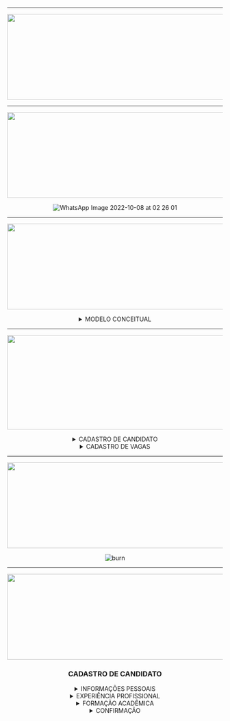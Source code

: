 <hr>

<div align="center">

<img src = "https://user-images.githubusercontent.com/101594950/190467779-d0889789-b2b4-4022-8af2-f7a0af7a3966.png" width="800" height="200" /> <br>
  
<hr>

<img src = "https://user-images.githubusercontent.com/101594950/190470772-8df0141f-2bc7-4aa0-a361-7d501a8c4cb9.png" width="800" height="200" /> <br>

![WhatsApp Image 2022-10-08 at 02 26 01](https://user-images.githubusercontent.com/101594950/194720875-dc25300d-995a-43cc-9aff-c7017dc49dec.jpeg)

<hr>
 
<img src = "https://user-images.githubusercontent.com/101594950/190927311-c45a9a2e-f842-4808-bd11-3aae2a7377c9.png" width="900" height="200" /> <br>
  
<details>
  
<summary> MODELO CONCEITUAL </summary>
  
<br>
  
 ![Sem título](https://user-images.githubusercontent.com/101594950/190927874-e2b1aed3-d8db-412b-a7af-1e45bed0fe49.png)
  
</summary>
  
</details>
  
<hr>

<img src = "https://user-images.githubusercontent.com/101594950/190471142-ead516a1-da58-4a01-879a-eb710026ce4f.png" width="800" height="220" /> <br>
  
</div>

<div align = "center">

<details>
  
 <summary> CADASTRO DE CANDIDATO </summary><br>
  
 ## Informações Pessoais  <br> 
  
 <div align="center">
  
 <img src="https://user-images.githubusercontent.com/101594950/190285159-5f8db807-90a5-4562-b870-4ee770f3ec96.png"> <br>
  
 </div>
  
  ## Experiência Profissional  <br>
  
  <div align="center">
  
  <img src="https://user-images.githubusercontent.com/101594950/190285169-ba31c8a4-918a-4b5a-a46d-4080ab6a47f4.png">
  
  </div>
  
  ## Formação Acadêmica  <br>
  
 <div align="center">
  
 <img src="https://user-images.githubusercontent.com/101594950/190285171-9a263be0-a6ec-4add-b8e2-e69d3cd2abfa.png">
   
 </div>
  
  ## Confirmação  <br>
  
 <div align = "center">
  
 <img src="https://user-images.githubusercontent.com/101594950/190285186-4847bb72-474d-407d-816f-15d223a6a788.png">
   
 </div>
 
 </summary>
 </details>
 
 <details>

 <summary> CADASTRO DE VAGAS </summary><br>
  
 ## Preenchimento de Informações <br> 
  
 <div align="center">
  
 <img src="https://user-images.githubusercontent.com/101594950/190403096-df91d8b7-110a-46b8-800f-7f3879257caa.png"> <br>
  
 </div>
  
 ## Finalizado <br>
  
 <div align="center">
  
 <img src="https://user-images.githubusercontent.com/101594950/190403084-9656161d-ac89-4e2e-a2f1-eb51b1c5f313.png">
    
 </details>
   
  <hr>
  <div align="center">
   
  <img src = "https://user-images.githubusercontent.com/101594950/190472217-16afc4a5-bbf4-4073-a0ae-4d122b896dfc.png" width="800" height="200" /> <br>
    
 
 ![burn](https://user-images.githubusercontent.com/101594950/190929645-237bf331-a8d1-481a-bfd0-ab1a56d214ec.png)

  
  <hr>

  <img src = "https://user-images.githubusercontent.com/101594950/190481974-a6584ad8-9cd7-447b-8678-9ce2fa191fa9.png" width="800" height="200" /> <br>
    
### CADASTRO DE CANDIDATO
    
<details>
  
<summary> INFORMAÇÕES PESSOAIS </summary>
  
![candidato 1](https://user-images.githubusercontent.com/101594950/190928832-aab85ca4-775a-4ff9-85e9-744e5f6cd587.gif)
 
</summary>
  
</details>
  
 <details>
  
<summary> EXPERIÊNCIA PROFISSIONAL </summary>
  
![candidato 2](https://user-images.githubusercontent.com/101594950/190928883-92a091db-23b5-4247-ace7-8951dd601f1a.gif)

</summary>
  
</details>

<details>
  
<summary> FORMAÇÃO ACADÊMICA </summary>
  
![candidato 3](https://user-images.githubusercontent.com/101594950/190928937-fe5963f5-7e05-4f7d-acea-6b55b8dcd0be.gif)

</summary>
  
</details>

<details>
  
<summary> CONFIRMAÇÃO </summary>

![candidato 3](https://user-images.githubusercontent.com/101594950/190928952-71c998ca-f76f-4af8-8504-2f60f70837f4.gif)

</summary>
  
</details>
 
</div>
